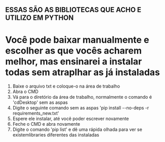## ESSAS SÃO AS BIBLIOTECAS QUE ACHO E UTILIZO EM PYTHON


# Você pode baixar manualmente e escolher as que vocês acharem melhor, mas ensinarei a instalar todas sem atraplhar as já instaladas


1. Baixe o arquivo txt e coloque-o na área de trabalho
2. Abra o CMD
3. Vá para o diretório da área de trabalho, normalmente o comando é 'cdDesktop' sem as aspas
4. Digite o seguinte comando sem as aspas 'pip install --no-deps -r requirements_new.txt'
5. Espere ele instalar, até você poder escrever novamente
6. Feche o CMD e abra novamente
7. Digite o comando 'pip list' e dê uma rápida olhada para ver se existemlibraries diferentes das instaladas